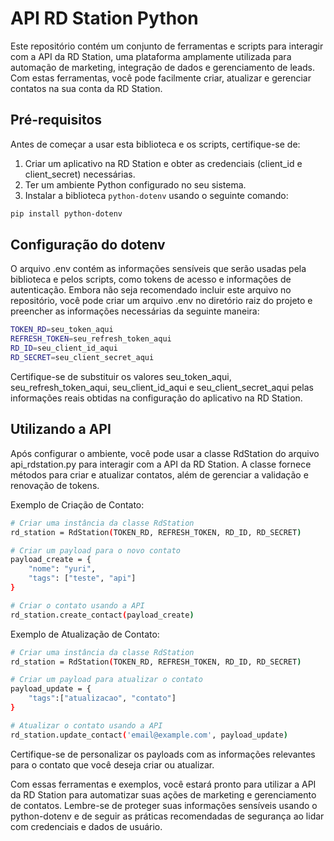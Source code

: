 # API RD Station Python

Este repositório contém um conjunto de ferramentas e scripts para interagir com a API da RD Station, uma plataforma amplamente utilizada para automação de marketing, integração de dados e gerenciamento de leads. Com estas ferramentas, você pode facilmente criar, atualizar e gerenciar contatos na sua conta da RD Station.

## Pré-requisitos

Antes de começar a usar esta biblioteca e os scripts, certifique-se de:

1. Criar um aplicativo na RD Station e obter as credenciais (client_id e client_secret) necessárias.
2. Ter um ambiente Python configurado no seu sistema.
3. Instalar a biblioteca `python-dotenv` usando o seguinte comando:

```bash
pip install python-dotenv
```

## Configuração do dotenv
O arquivo .env contém as informações sensíveis que serão usadas pela biblioteca e pelos scripts, como tokens de acesso e informações de autenticação. Embora não seja recomendado incluir este arquivo no repositório, você pode criar um arquivo .env no diretório raiz do projeto e preencher as informações necessárias da seguinte maneira:

```bash
TOKEN_RD=seu_token_aqui
REFRESH_TOKEN=seu_refresh_token_aqui
RD_ID=seu_client_id_aqui
RD_SECRET=seu_client_secret_aqui
```

Certifique-se de substituir os valores seu_token_aqui, seu_refresh_token_aqui, seu_client_id_aqui e seu_client_secret_aqui pelas informações reais obtidas na configuração do aplicativo na RD Station.

## Utilizando a API
Após configurar o ambiente, você pode usar a classe RdStation do arquivo api_rdstation.py para interagir com a API da RD Station. A classe fornece métodos para criar e atualizar contatos, além de gerenciar a validação e renovação de tokens.

Exemplo de Criação de Contato:
```bash
# Criar uma instância da classe RdStation
rd_station = RdStation(TOKEN_RD, REFRESH_TOKEN, RD_ID, RD_SECRET)

# Criar um payload para o novo contato
payload_create = {
    "nome": "yuri",
    "tags": ["teste", "api"] 
}

# Criar o contato usando a API
rd_station.create_contact(payload_create)
```

Exemplo de Atualização de Contato:
```bash
# Criar uma instância da classe RdStation
rd_station = RdStation(TOKEN_RD, REFRESH_TOKEN, RD_ID, RD_SECRET)

# Criar um payload para atualizar o contato
payload_update = {
    "tags":["atualizacao", "contato"]
}

# Atualizar o contato usando a API
rd_station.update_contact('email@example.com', payload_update)
```

Certifique-se de personalizar os payloads com as informações relevantes para o contato que você deseja criar ou atualizar.

Com essas ferramentas e exemplos, você estará pronto para utilizar a API da RD Station para automatizar suas ações de marketing e gerenciamento de contatos. Lembre-se de proteger suas informações sensíveis usando o python-dotenv e de seguir as práticas recomendadas de segurança ao lidar com credenciais e dados de usuário.



